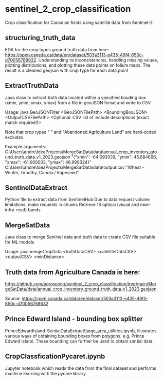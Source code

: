 # sentinel_2_crop_classification
Crop classification for Canadian fields using satellite data from Sentinel-2

## structuring_truth_data
EDA for the crop types ground truth data from here: https://open.canada.ca/data/en/dataset/503a3113-e435-49f4-850c-d70056788632. Understanding its inconsistencies, handling missing values, plotting distributions, and plotting these data points on folium maps. The result is a cleaned geojson with crop type for each data point

## ExtractTruthData
Java class to extract truth data located within a specified bouding box (xmin, ymin, xmax, ymax) from a file in geoJSON fomat and write to CSV

Usage: java GeoJSONFilter \<GeoJSONFilePath\> \<BoundingBoxJSON\> \<OutputCSVFilePath\> \<Optional: CSV list of include descriptions (exact match required!)\>

Note that crop types " " and "Abandoned Agriculture Land" are hard-coded excludes

Example arguments:
C:\Users\andre\IdeaProjects\MergeSatData\data\annual_crop_inventory_ground_truth_data_v1_2023.geojson "{\"xmin\": -64.693039, \"ymin\": 45.894866, \"xmax\": -61.969033, \"ymax\": 46.999324}" C:\Users\andre\IdeaProjects\MergeSatData\data\output.csv "Wheat - Winter, Timothy, Canola / Rapeseed"

## SentinelDataExtract
Python file to extract data from SentinelHub
Due to data request volume limitations, make requests in chunks
Retrieve 13 optical (visual and near-infra-read) bands

## MergeSatData
Java class to merge Sentinel data and truth data to create CSV file suitable for ML models 

Usage: java mergeCropData \<truthDataCSV\> \<satelliteDataCSV\> \<outputCSV\> \<minDistance\>


## Truth data from Agriculture Canada is here:
https://github.com/aorosoeon/sentinel_2_crop_classification/tree/main/MergeSatData/data/annual_crop_inventory_ground_truth_data_v1_2023.geojson

Source: https://open.canada.ca/data/en/dataset/503a3113-e435-49f4-850c-d70056788632

## Prince Edward Island - bounding box splitter

PrinceEdwardIsland-SentialDataExtract\large_area_utilities.ipynb, illustrates various ways of obtaining bounding boxes from polygons, e.g. Prince Edward Island.
These bounding can further be used to obtain sential data.

## CropClassficationPycaret.ipynb
Jupyter notebook which reads the data from the final dataset and performs machine learning with the pycare library. 
